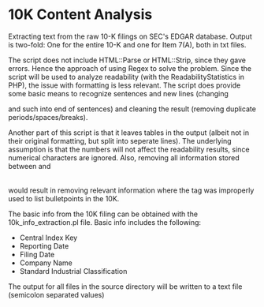 10K Content Analysis
======================

Extracting text from the raw 10-K filings on SEC's EDGAR database. Output is two-fold: One for the entire 10-K and one for Item 7(A), both in txt files. 

The script does not include HTML::Parse or HTML::Strip, since they gave errors. Hence the approach of using Regex to solve the problem. Since the script will be used to analyze readability (with the ReadabilityStatistics in PHP), the issue with formatting is less relevant. The script does provide some basic means to recognize sentences and new lines (changing </p> and such into end of sentences) and cleaning the result (removing duplicate periods/spaces/breaks). 

Another part of this script is that it leaves tables in the output (albeit not in their original formatting, but split into seperate lines). The underlying assumption is that the numbers will not affect the readability results, since numerical characters are ignored. Also, removing all information stored between <TABLE> and </TABLE> would result in removing relevant information where the <TABLE> tag was improperly used to list bulletpoints in the 10K. 



The basic info from the 10K filing can be obtained with the 10k_info_extraction.pl file. Basic info includes the following:
- Central Index Key
- Reporting Date
- Filing Date
- Company Name
- Standard Industrial Classification

The output for all files in the source directory will be written to a text file (semicolon separated values)
